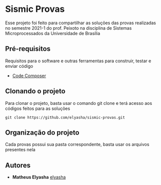 # Sismic Provas

Esse projeto foi feito para compartilhar as soluções das provas realizadas no semestre 2021-1 do prof. Peixoto na disciplina de Sistemas Microprocessados da Universidade de Brasília

## Pré-requisitos

Requisitos para o software e outras ferramentas para construir, testar e enviar código 
- [Code Composer](https://software-dl.ti.com/ccs/esd/documents/ccs_downloads.html)

## Clonando o projeto

Para clonar o projeto, basta usar o comando git clone e terá acesso aos códigos feitos para as soluções

```
git clone https://github.com/elyasha/sismic-provas.git
```

## Organização do projeto

Cada provas possui sua pasta correspondente, basta usar os arquivos presentes nela

## Autores

  - **Matheus Elyasha** 
    [elyasha](https://github.com/elyasha)
